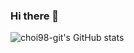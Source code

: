 ### Hi there 👋

![choi98-git's GitHub stats](https://github-readme-stats.vercel.app/api?username=choi98-git&show_icons=true&theme=radical)

<!--
**choi98-git/choi98-git** is a ✨ _special_ ✨ repository because its `README.md` (this file) appears on your GitHub profile.
Here are some ideas to get you started:

- 🔭 I’m currently working on ...
- 🌱 I’m currently learning ...
- 👯 I’m looking to collaborate on ...
- 🤔 I’m looking for help with ...
- 💬 Ask me about ...
- 📫 How to reach me: ...
- 😄 Pronouns: ...
- ⚡ Fun fact: ...
-->
